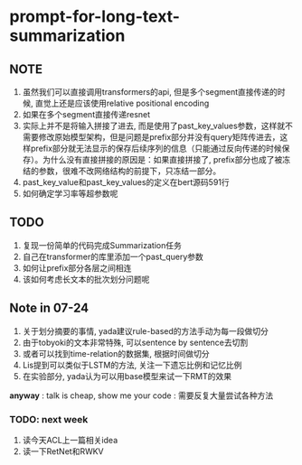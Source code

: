 # prompt-for-long-text-summarization

## NOTE
1. 虽然我们可以直接调用transformers的api, 但是多个segment直接传递的时候, 直觉上还是应该使用relative positional encoding
2. 如果在多个segment直接传递resnet
3. 实际上并不是将输入拼接了进去, 而是使用了past_key_values参数，这样就不需要修改原始模型架构，但是问题是prefix部分并没有query矩阵传进去，这样prefix部分就无法显示的保存后续序列的信息（只能通过反向传递的时候保存）。为什么没有直接拼接的原因是：如果直接拼接了, prefix部分也成了被冻结的参数，很难不改网络结构的前提下，只冻结一部分。
4. past_key_value和past_key_values的定义在bert源码591行
5. 如何确定学习率等超参数呢

## TODO
1. 复现一份简单的代码完成Summarization任务
2. 自己在transformer的库里添加一个past_query参数
3. 如何让prefix部分各层之间相连
4. 该如何考虑长文本的批次划分问题呢


## Note in 07-24
1. 关于划分摘要的事情, yada建议rule-based的方法手动为每一段做切分
2. 由于tobyoki的文本非常特殊, 可以sentence by sentence去切割
3. 或者可以找到time-relation的数据集, 根据时间做切分
4. Lis提到可以类似于LSTM的方法, 关注一下遗忘比例和记忆比例
5. 在实验部分, yada认为可以用base模型来试一下RMT的效果

**anyway** : talk is cheap, show me your code
           : 需要反复大量尝试各种方法

### TODO: next week
1. 读今天ACL上一篇相关idea
2. 读一下RetNet和RWKV
